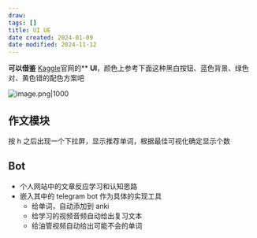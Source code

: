 ```yaml
---
draw:
tags: []
title: UI UE
date created: 2024-01-09
date modified: 2024-11-12
---
```

**可以借鉴** [Kaggle](Kaggle.md)官网的** **UI**，颜色上参考下面这种黑白按钮、蓝色背景、绿色对、黄色错的配色方案吧

![image.png|1000](https://imagehosting4picgo.oss-cn-beijing.aliyuncs.com/imagehosting/fix-dir%2Fpicgo%2Fpicgo-clipboard-images%2F2024%2F11%2F24%2F02-33-06-665a4084a0e1ae7f8af39c1063569718-202411240233006-cc9f93.png)


## 作文模块

按 h 之后出现一个下拉屏，显示推荐单词，根据最佳可视化确定显示个数

## Bot

- 个人网站中的文章反应学习和认知思路
- 嵌入其中的 telegram bot 作为具体的实现工具
	- 给单词，自动添加到 anki
	- 给学习的视频音频自动给出复习文本
	- 给油管视频自动给出可能不会的单词
